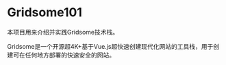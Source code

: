 # Gridsome101

本项目用来介绍并实践Gridsome技术栈。

Gridsome是一个开源超4K+基于Vue.js超快速创建现代化网站的工具栈，用于创建可在任何地方部署的快速安全的网站。

